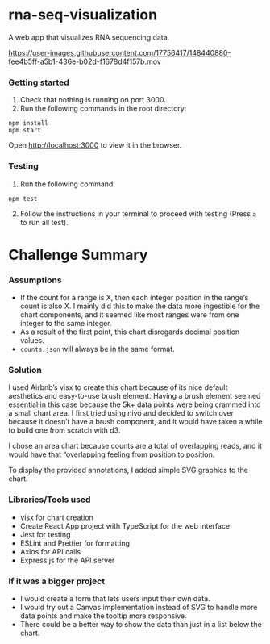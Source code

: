 # rna-seq-visualization

A web app that visualizes RNA sequencing data.

https://user-images.githubusercontent.com/17756417/148440880-fee4b5ff-a5b1-436e-b02d-f1678d4f157b.mov



### Getting started

1. Check that nothing is running on port 3000.
2. Run the following commands in the root directory:
```
npm install
npm start
```

Open [http://localhost:3000](http://localhost:3000) to view it in the browser.

### Testing

1. Run the following command:
```
npm test
```
2. Follow the instructions in your terminal to proceed with testing (Press `a` to run all test).

# Challenge Summary
### Assumptions
- If the count for a range is X, then each integer position in the range’s count is also X. I mainly did this to make the data more ingestible for the chart components, and it seemed like most ranges were from one integer to the same integer. 
- As a result of the first point, this chart disregards decimal position values.
- `counts.json` will always be in the same format.

### Solution
I used Airbnb’s visx to create this chart because of its nice default aesthetics and easy-to-use brush element. Having a brush element seemed essential in this case because the 5k+ data points were being crammed into a small chart area. I first tried using nivo and decided to switch over because it doesn’t have a brush component, and it would have taken a while to build one from scratch with d3. 

I chose an area chart because counts are a total of overlapping reads, and it would have that “overlapping feeling from position to position.

To display the provided annotations, I added simple SVG graphics to the chart. 

### Libraries/Tools used
- visx for chart creation
- Create React App project with TypeScript for the web interface
- Jest for testing
- ESLint and Prettier for formatting
- Axios for API calls
- Express.js for the API server

### If it was a bigger project
- I would create a form that lets users input their own data.
- I would try out a Canvas implementation instead of SVG to handle more data points and make the tooltip more responsive. 
- There could be a better way to show the data than just in a list below the chart. 

